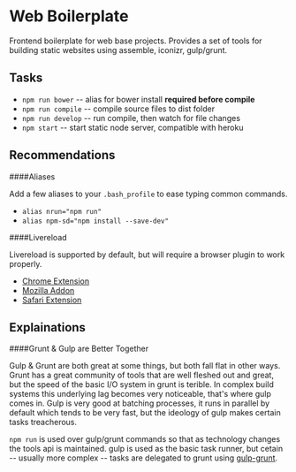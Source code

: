 Web Boilerplate
======

Frontend boilerplate for web base projects.  Provides a set of tools for building static websites using assemble, iconizr, gulp/grunt.

Tasks
------

- ```npm run bower``` -- alias for bower install __required before compile__
- ```npm run compile``` -- compile source files to dist folder
- ```npm run develop``` -- run compile, then watch for file changes
- ```npm start``` -- start static node server, compatible with heroku


Recommendations
------

####Aliases

Add a few aliases to your ```.bash_profile``` to ease typing common commands.

- ```alias nrun="npm run"```
- ```alias npm-sd="npm install --save-dev"```

####Livereload

Livereload is supported by default, but will require a browser plugin to work properly. 
- [Chrome Extension](https://chrome.google.com/webstore/detail/livereload/jnihajbhpnppcggbcgedagnkighmdlei)
- [Mozilla Addon](https://addons.mozilla.org/en-US/firefox/addon/livereload)
- [Safari Extension](http://download.livereload.com/2.0.9/LiveReload-2.0.9.safariextz)

Explainations
----

####Grunt & Gulp are Better Together

Gulp & Grunt are both great at some things, but both fall flat in other ways.  Grunt has a great community of tools that are well fleshed out and great, but the speed of the basic I/O system in grunt is terible. In complex build systems this underlying lag becomes very noticeable, that's where gulp comes in.  Gulp is very good at batching processes, it runs in parallel by default which tends to be very fast, but the ideology of gulp makes certain tasks treacherous.

`npm run` is used over gulp/grunt commands so that as technology changes the tools api is maintained.  gulp is used as the basic task runner, but cetain -- usually more complex -- tasks are delegated to grunt using [gulp-grunt](https://www.npmjs.org/package/gulp-grunt).

